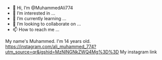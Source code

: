 - 👋 Hi, I’m @MuhammedAli774
- 👀 I’m interested in ...
- 🌱 I’m currently learning ...
- 💞️ I’m looking to collaborate on ...
- 📫 How to reach me ...

<!---
MuhammedAli774/MuhammedAli774 is a ✨ special ✨ repository because its `README.md` (this file) appears on your GitHub profile.
You can click the Preview link to take a look at your changes.
--->
My name's Muhammed. I'm 14 years old.
https://instagram.com/ali_muhammed_774?utm_source=qr&igshid=MzNlNGNkZWQ4Mg%3D%3D
My instagram link
